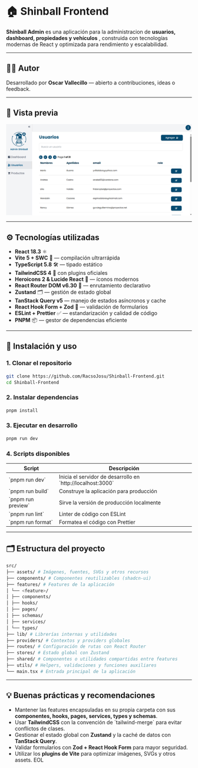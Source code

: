 # 🏠 Shinball Frontend

**Shinball Admin** es una aplicación para la administracion de **usuarios, dashboard, propiedades y vehículos** , construida con tecnologías modernas de React y optimizada para rendimiento y escalabilidad.

---

## 🧑‍💻 Autor

Desarrollado por **Oscar Vallecillo** — abierto a contribuciones, ideas o feedback.

---

## 📸 Vista previa

![Interfaz de Shinball](/public/interface.png)

---

## ⚙️ Tecnologías utilizadas

- **React 18.3** ⚛️
- **Vite 5 + SWC** 🚀 — compilación ultrarrápida
- **TypeScript 5.8** 🛠 — tipado estático
- **TailwindCSS 4** 💨 con plugins oficiales
- **Heroicons 2 & Lucide React** 🎨 — íconos modernos
- **React Router DOM v6.30** 🧭 — enrutamiento declarativo
- **Zustand** 🗂 — gestión de estado global
- **TanStack Query v5** — manejo de estados asíncronos y cache
- **React Hook Form + Zod** 📝 — validación de formularios
- **ESLint + Prettier** ✅ — estandarización y calidad de código
- **PNPM** 📦 — gestor de dependencias eficiente

---

## 🚀 Instalación y uso

### 1. Clonar el repositorio

```bash
git clone https://github.com/RacsoJosu/Shinball-Frontend.git
cd Shinball-Frontend
```

### 2. Instalar dependencias

```bash
pnpm install
```

### 3. Ejecutar en desarrollo

```bash
pnpm run dev
```

### 4. Scripts disponibles

| Script               | Descripción                                                   |
| -------------------- | ------------------------------------------------------------- |
| \`pnpm run dev\`     | Inicia el servidor de desarrollo en \`http://localhost:3000\` |
| \`pnpm run build\`   | Construye la aplicación para producción                       |
| \`pnpm run preview\` | Sirve la versión de producción localmente                     |
| \`pnpm run lint\`    | Linter de código con ESLint                                   |
| \`pnpm run format\`  | Formatea el código con Prettier                               |

---

## 🗂 Estructura del proyecto

```bash
src/
├── assets/ # Imágenes, fuentes, SVGs y otros recursos
├── components/ # Componentes reutilizables (shadcn-ui)
├── features/ # Features de la aplicación
│ └── <feature>/
│ ├── components/
│ ├── hooks/
│ ├── pages/
│ ├── schemas/
│ ├── services/
│ └── types/
├── lib/ # Librerías internas y utilidades
├── providers/ # Contextos y providers globales
├── routes/ # Configuración de rutas con React Router
├── stores/ # Estado global con Zustand
├── shared/ # Componentes o utilidades compartidas entre features
├── utils/ # Helpers, validaciones y funciones auxiliares
└── main.tsx # Entrada principal de la aplicación
```

---

## 💡 Buenas prácticas y recomendaciones

- Mantener las features encapsuladas en su propia carpeta con sus **componentes, hooks, pages, services, types y schemas**.
- Usar **TailwindCSS** con la convención de \`tailwind-merge\` para evitar conflictos de clases.
- Gestionar el estado global con **Zustand** y la caché de datos con **TanStack Query**.
- Validar formularios con **Zod + React Hook Form** para mayor seguridad.
- Utilizar los **plugins de Vite** para optimizar imágenes, SVGs y otros assets.
  EOL
